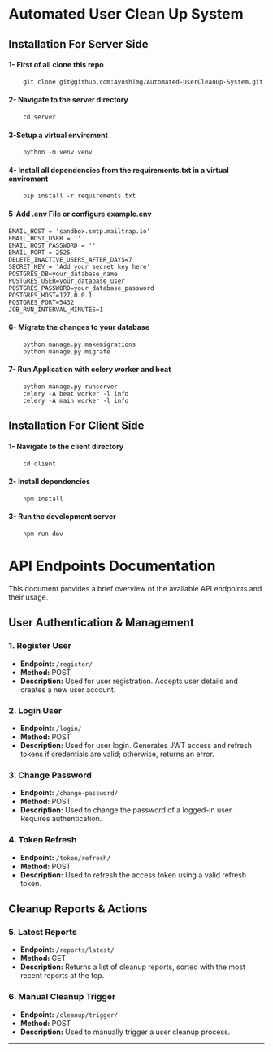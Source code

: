 #        Automated User Clean Up System


## Installation For Server Side

#### 1-  First of all clone this repo

        git clone git@github.com:AyushTmg/Automated-UserCleanUp-System.git


#### 2- Navigate to the server directory
        cd server 

#### 3-Setup a virtual enviroment 

        python -m venv venv


#### 4- Install all dependencies from the requirements.txt in a virtual enviroment


        pip install -r requirements.txt



#### 5-Add .env File or configure example.env

    EMAIL_HOST = 'sandbox.smtp.mailtrap.io'
    EMAIL_HOST_USER = ''
    EMAIL_HOST_PASSWORD = ''
    EMAIL_PORT = 2525
    DELETE_INACTIVE_USERS_AFTER_DAYS=7
    SECRET_KEY = 'Add your secret key here'
    POSTGRES_DB=your_database_name
    POSTGRES_USER=your_database_user
    POSTGRES_PASSWORD=your_database_password
    POSTGRES_HOST=127.0.0.1
    POSTGRES_PORT=5432
    JOB_RUN_INTERVAL_MINUTES=1


#### 6- Migrate the changes to your database

        python manage.py makemigrations 
        python manage.py migrate

#### 7- Run Application with celery worker and beat

        python manage.py runserver
        celery -A beat worker -l info
        celery -A main worker -l info






## Installation For Client Side

#### 1- Navigate to the client directory
        cd client 

#### 2- Install dependencies
        npm install

#### 3- Run the development server
        npm run dev 


# API Endpoints Documentation

This document provides a brief overview of the available API endpoints and their usage.






## User Authentication & Management

### 1. Register User
- **Endpoint:** `/register/`
- **Method:** POST
- **Description:** Used for user registration. Accepts user details and creates a new user account.

### 2. Login User
- **Endpoint:** `/login/`
- **Method:** POST
- **Description:** Used for user login. Generates JWT access and refresh tokens if credentials are valid; otherwise, returns an error.

### 3. Change Password
- **Endpoint:** `/change-password/`
- **Method:** POST
- **Description:** Used to change the password of a logged-in user. Requires authentication.

### 4. Token Refresh
- **Endpoint:** `/token/refresh/`
- **Method:** POST
- **Description:** Used to refresh the access token using a valid refresh token.






## Cleanup Reports & Actions

### 5. Latest Reports
- **Endpoint:** `/reports/latest/`
- **Method:** GET
- **Description:** Returns a list of cleanup reports, sorted with the most recent reports at the top.

### 6. Manual Cleanup Trigger
- **Endpoint:** `/cleanup/trigger/`
- **Method:** POST
- **Description:** Used to manually trigger a user cleanup process.

---







